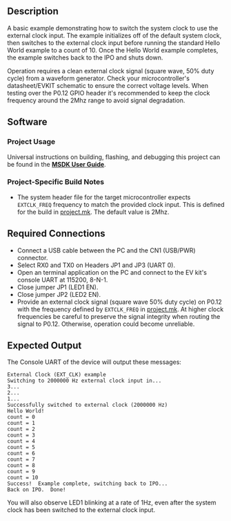 ## Description

A basic example demonstrating how to switch the system clock to use the external clock input.  The example initializes off of the default system clock, then switches to the external clock input before running the standard Hello World example to a count of 10.  Once the Hello World example completes, the example switches back to the IPO and shuts down.

Operation requires a clean external clock signal (square wave, 50% duty cycle) from a waveform generator.  Check your microcontroller's datasheet/EVKIT schematic to ensure the correct voltage levels.  When testing over the P0.12 GPIO header it's recommended to keep the clock frequency around the 2Mhz range to avoid signal degradation.

## Software

### Project Usage

Universal instructions on building, flashing, and debugging this project can be found in the **[MSDK User Guide](https://analog-devices-msdk.github.io/msdk/USERGUIDE/)**.

### Project-Specific Build Notes

* The system header file for the target microcontroller expects `EXTCLK_FREQ` frequency to match the provided clock input.  This is defined for the build in [project.mk](project.mk).  The default value is 2Mhz.

## Required Connections

-   Connect a USB cable between the PC and the CN1 (USB/PWR) connector.
-   Select RX0 and TX0 on Headers JP1 and JP3 (UART 0).
-   Open an terminal application on the PC and connect to the EV kit's console UART at 115200, 8-N-1.
-   Close jumper JP1 (LED1 EN).
-   Close jumper JP2 (LED2 EN).
-   Provide an external clock signal (square wave 50% duty cycle) on P0.12 with the frequency defined by `EXTCLK_FREQ` in [project.mk](project.mk).  At higher clock frequencies be careful to preserve the signal integrity when routing the signal to P0.12.  Otherwise, operation could become unreliable.

## Expected Output

The Console UART of the device will output these messages:

```
External Clock (EXT_CLK) example
Switching to 2000000 Hz external clock input in...
3...
2...
1...
Successfully switched to external clock (2000000 Hz)
Hello World!
count = 0
count = 1
count = 2
count = 3
count = 4
count = 5
count = 6
count = 7
count = 8
count = 9
count = 10
Success!  Example complete, switching back to IPO...
Back on IPO.  Done!
```

You will also observe LED1 blinking at a rate of 1Hz, even after the system clock has been switched to the external clock input.
